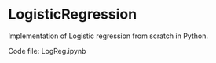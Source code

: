 # LogisticRegression
Implementation of Logistic regression from scratch in Python.

Code file: LogReg.ipynb
